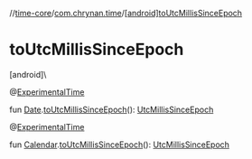 //[time-core](../../index.md)/[com.chrynan.time](index.md)/[[android]toUtcMillisSinceEpoch]([android]to-utc-millis-since-epoch.md)

# toUtcMillisSinceEpoch

[android]\

@[ExperimentalTime](https://kotlinlang.org/api/latest/jvm/stdlib/kotlin.time/-experimental-time/index.html)

fun [Date](https://developer.android.com/reference/kotlin/java/util/Date.html).[toUtcMillisSinceEpoch]([android]to-utc-millis-since-epoch.md)(): [UtcMillisSinceEpoch](-utc-millis-since-epoch/index.md#1361117230%2FExtensions%2F219598131)

@[ExperimentalTime](https://kotlinlang.org/api/latest/jvm/stdlib/kotlin.time/-experimental-time/index.html)

fun [Calendar](https://developer.android.com/reference/kotlin/java/util/Calendar.html).[toUtcMillisSinceEpoch]([android]to-utc-millis-since-epoch.md)(): [UtcMillisSinceEpoch](-utc-millis-since-epoch/index.md#1361117230%2FExtensions%2F219598131)
